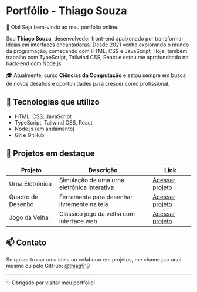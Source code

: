 # Portfólio - Thiago Souza

👋 Olá! Seja bem-vindo ao meu portfólio online.

Sou **Thiago Souza**, desenvolvedor front-end apaixonado por transformar ideias em interfaces encantadoras. Desde 2021 venho explorando o mundo da programação, começando com HTML, CSS e JavaScript. Hoje, também trabalho com TypeScript, Tailwind CSS, React e estou me aprofundando no back-end com Node.js.

🎓 Atualmente, curso **Ciências da Computação** e estou sempre em busca de novos desafios e oportunidades para crescer como profissional.

## 🚀 Tecnologias que utilizo

- HTML, CSS, JavaScript
- TypeScript, Tailwind CSS, React
- Node.js (em andamento)
- Git e GitHub

## 🧩 Projetos em destaque

| Projeto | Descrição | Link |
|--------|-----------|------|
| Urna Eletrônica | Simulação de uma urna eletrônica interativa | [Acessar projeto](https://thiag519.github.io/projeto-urna/) |
| Quadro de Desenho | Ferramenta para desenhar livremente na tela | [Acessar projeto](https://thiag519.github.io/quadro-de-desenho/) |
| Jogo da Velha | Clássico jogo da velha com interface web | [Acessar projeto](https://thiag519.github.io/jogo-da-velha/) |

## 📫 Contato

Se quiser trocar uma ideia ou colaborar em projetos, me chame por aqui mesmo ou pelo GitHub: [@thiag519](https://github.com/thiag519)

---

✨ Obrigado por visitar meu portfólio!


